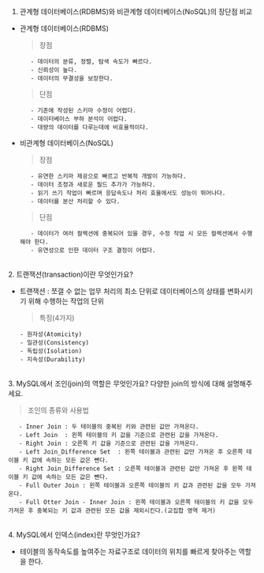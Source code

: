 1. 관계형 데이터베이스(RDBMS)와 비관계형 데이터베이스(NoSQL)의 장단점 비교

 - 관계형 데이터베이스(RDBMS)
 
   > 장점
   
          - 데이터의 분류, 정렬, 탐색 속도가 빠르다.
          - 신뢰성이 높다.
          - 데이터의 무결성을 보장한다.
          
   > 단점
   
          - 기존에 작성된 스키마 수정이 어렵다.
          - 데이터베이스 부하 분석이 어렵다.
          - 대량의 데이터를 다루는데에 비효율적이다.
    
 - 비관계형 데이터베이스(NoSQL)
 
   > 장점
  
          - 유연한 스키마 제공으로 빠르고 반복적 개발이 가능하다.
          - 데이터 조정과 새로운 필드 추가가 가능하다.
          - 읽기 쓰기 작업이 빠르며 응답속도나 처리 효율에서도 성능이 뛰어나다.
          - 데이터를 분산 처리할 수 있다.
          
   > 단점
   
          - 데이터가 여러 컬렉션에 중복되어 있을 경우, 수정 작업 시 모든 컬렉션에서 수행해야 한다.
          - 유연성으로 인한 데이터 구조 결정이 어렵다.
          
<br>
2. 트랜잭션(transaction)이란 무엇인가요?

 - 트랜잭션 : 쪼갤 수 없는 업무 처리의 최소 단위로 데이터베이스의 상태를 변화시키기 위해 수행하는 작업의 단위
 
   > 특징(4가지)
      
       - 원자성(Atomicity)
       - 일관성(Consistency)
       - 독립성(Isolation)
       - 지속성(Durability)

<br>
3. MySQL에서 조인(join)의 역할은 무엇인가요? 다양한 join의 방식에 대해 설명해주세요.

   > 조인의 종류와 사용법
      
       - Inner Join : 두 테이블의 중복된 키와 관련된 값만 가져온다.
       - Left Join  : 왼쪽 테이블의 키 값을 기준으로 관련된 값을 가져온다.
       - Right Join : 오른쪽 키 값을 기준으로 관련된 값을 가져온다.
       - Left Join_Difference Set  : 왼쪽 테이블과 관련된 값만 가져온 후 오른쪽 테이블 키 값에 속하는 모든 값은 뺀다.
       - Right Join_Difference Set : 오른쪽 테이블과 관련된 값만 가져온 후 왼쪽 테이블 키 값에 속하는 모든 값은 뺀다.
       - Full Outer Join : 왼쪽 테이블과 오른쪽 테이블의 키 값과 관련된 값을 모두 가져온다.
       - Full Otter Join - Inner Join : 왼쪽 테이블과 오른쪽 테이블의 키 값을 모두 가져온 후 중복되는 키 값과 관련된 모든 값을 제외시킨다.(교집합 영역 제거)
 
<br>
4. MySQL에서 인덱스(index)란 무엇인가요?

 - 테이블의 동작속도를 높여주는 자료구조로 데이터의 위치를 빠르게 찾아주는 역할을 한다.

